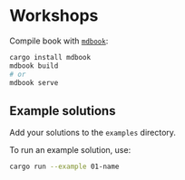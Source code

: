 # Workshops

Compile book with [`mdbook`](https://github.com/rust-lang-nursery/mdBook):

```sh
cargo install mdbook
mdbook build
# or
mdbook serve
```

## Example solutions

Add your solutions to the `examples` directory.

To run an example solution, use:

```sh
cargo run --example 01-name
```
